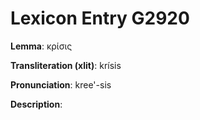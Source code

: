 # Lexicon Entry G2920

**Lemma**: κρίσις

**Transliteration (xlit)**: krísis

**Pronunciation**: kree'-sis

**Description**:

